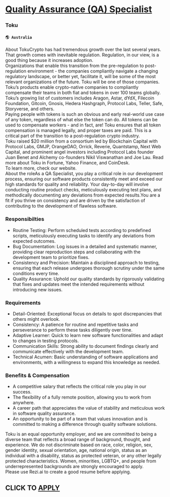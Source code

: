 # [Quality Assurance (QA) Specialist](https://www.remotewlb.com/apply/quality-assurance-qa-specialist)  
### Toku  
#### `🌎 Australia`  
About TokuCrypto has had tremendous growth over the last several years. That growth comes with inevitable regulation. Regulation, in our view, is a good thing because it increases adoption.  
Organizations that enable this transition from the pre-regulation to post-regulation environment - the companies compliantly navigate a changing regulatory landscape, or better yet, facilitate it, will be some of the most relevant organizations of the future. Toku will be one of those companies.  
Toku’s products enable crypto-native companies to compliantly compensate their teams in both fiat and tokens in over 100 teams globally. Toku’s growing list of customers includes Aragon, Astar, dYdX, Filecoin Foundation, Gitcoin, Gnosis, Hedera Hashgraph, Protocol Labs, Teller, Safe, Storyverse, and others.  
Paying people with tokens is such an obvious and early real-world use case of any token, regardless of what else the token can do. All tokens can be used to compensate workers - and in fact, are! Toku ensures that all token compensation is managed legally, and proper taxes are paid. This is a critical part of the transition to a post-regulation crypto industry.  
Toku raised $20 million from a consortium led by Blockchain Capital with Protocol Labs, GMJP, OrangeDAO, Orrick, Reverie, Quantstamp, Next Web Capital, and prominent angel investors including Protocol Labs founder Juan Benet and Alchemy co-founders Nikil Viswanathan and Joe Lau. Read more about Toku in Fortune, Yahoo Finance, and CoinDesk.  
To learn more, check our website.  
About the roleAs a QA Specialist, you play a critical role in our development process, ensuring our software products consistently meet and exceed our high standards for quality and reliability. Your day-to-day will involve conducting routine product checks, meticulously executing test plans, and methodically documenting any deviations from expected results.You are a fit if you thrive on consistency and are driven by the satisfaction of contributing to the development of flawless software.

### Responsibilties

  * Routine Testing: Perform scheduled tests according to predefined scripts, meticulously executing tasks to identify any deviations from expected outcomes.
  * Bug Documentation: Log issues in a detailed and systematic manner, providing clear reproduction steps and collaborating with the development team to prioritize fixes.
  * Consistency and Precision: Maintain a disciplined approach to testing, ensuring that each release undergoes thorough scrutiny under the same conditions every time.
  * Quality Assurance: Uphold our quality standards by rigorously validating that fixes and updates meet the intended requirements without introducing new issues.

### Requirements

  * Detail-Oriented: Exceptional focus on details to spot discrepancies that others might overlook.
  * Consistency: A patience for routine and repetitive tasks and perseverance to perform these tasks diligently over time.
  * Adaptive Learner: Quick to learn new software functionalities and adapt to changes in testing protocols.
  * Communication Skills: Strong ability to document findings clearly and communicate effectively with the development team.
  * Technical Acumen: Basic understanding of software applications and environments, with a willingness to expand this knowledge as needed.

### Benefits & Compensation

  * A competitive salary that reflects the critical role you play in our success.
  * The flexibility of a fully remote position, allowing you to work from anywhere.
  * A career path that appreciates the value of stability and meticulous work in software quality assurance.
  * An opportunity to be part of a team that values innovation and is committed to making a difference through quality software solutions.

Toku is an equal opportunity employer, and we are committed to being a diverse team that reflects a broad range of background, thought, and experience. We do not discriminate based on race, color, religion, sex, gender identity, sexual orientation, age, national origin, status as an individual with a disability, status as protected veteran, or any other legally protected characteristics. Women, minorities, LGBTQ+, and people from underrepresented backgrounds are strongly encouraged to apply.  
Please use Rezi.ai to create a good resume before applying.  
## CLICK TO [APPLY](https://www.remotewlb.com/apply/quality-assurance-qa-specialist)

